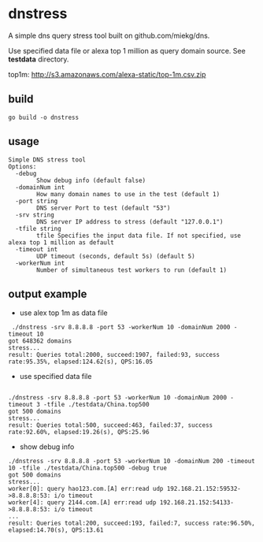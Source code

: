 # dnstress

A simple dns query stress tool built on github.com/miekg/dns.

Use specified data file or alexa top 1 million as query domain source. See **testdata** directory.

top1m: http://s3.amazonaws.com/alexa-static/top-1m.csv.zip

## build
```
go build -o dnstress
```

## usage
```
Simple DNS stress tool
Options:
  -debug
        Show debug info (default false)
  -domainNum int
        How many domain names to use in the test (default 1)
  -port string
        DNS server Port to test (default "53")
  -srv string
        DNS server IP address to stress (default "127.0.0.1")
  -tfile string
        tfile Specifies the input data file. If not specified, use alexa top 1 million as default
  -timeout int
        UDP timeout (seconds, default 5s) (default 5)
  -workerNum int
        Number of simultaneous test workers to run (default 1)
```

## output example

- use alex top 1m as data file
```
 ./dnstress -srv 8.8.8.8 -port 53 -workerNum 10 -domainNum 2000 -timeout 10                               
got 648362 domains
stress...
result: Queries total:2000, succeed:1907, failed:93, success rate:95.35%, elapsed:124.62(s), QPS:16.05
```

- use specified data file
```

./dnstress -srv 8.8.8.8 -port 53 -workerNum 10 -domainNum 2000 -timeout 3 -tfile ./testdata/China.top500            
got 500 domains
stress...
result: Queries total:500, succeed:463, failed:37, success rate:92.60%, elapsed:19.26(s), QPS:25.96

```

- show debug info
```
./dnstress -srv 8.8.8.8 -port 53 -workerNum 10 -domainNum 200 -timeout 10 -tfile ./testdata/China.top500 -debug true
got 500 domains
stress...
worker[0]: query hao123.com.[A] err:read udp 192.168.21.152:59532->8.8.8.8:53: i/o timeout
worker[4]: query 2144.com.[A] err:read udp 192.168.21.152:54133->8.8.8.8:53: i/o timeout
...
result: Queries total:200, succeed:193, failed:7, success rate:96.50%, elapsed:14.70(s), QPS:13.61
```

